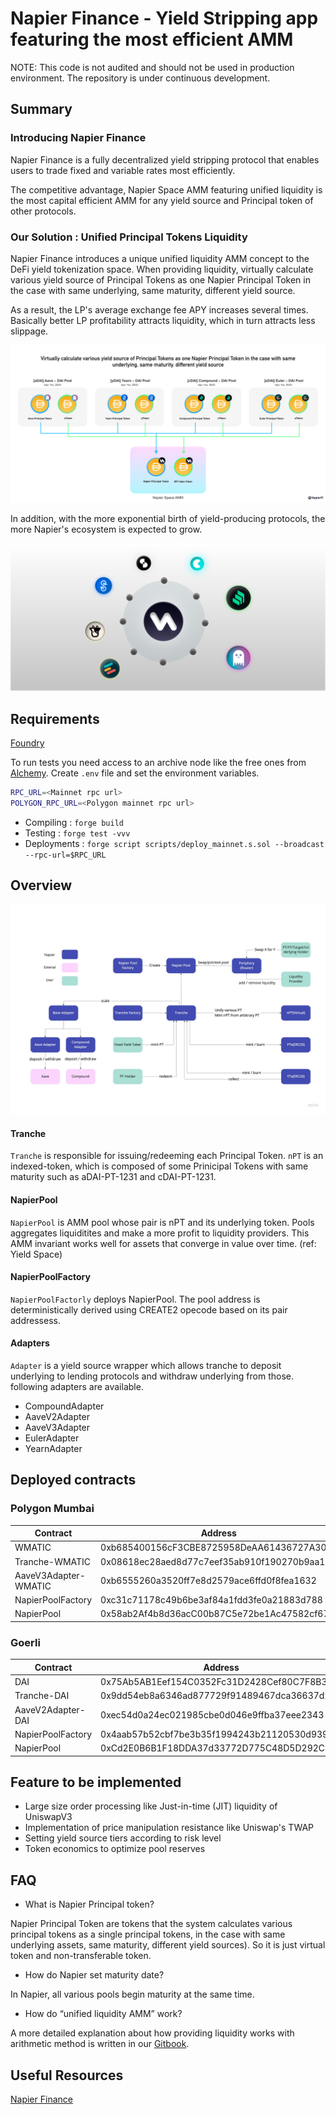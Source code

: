 # Napier Finance - Yield Stripping app featuring the most efficient AMM

NOTE: This code is not audited and should not be used in production environment.
The repository is under continuous development.

## Summary

### Introducing Napier Finance

Napier Finance is a fully decentralized yield stripping protocol that enables users to trade fixed and variable rates most efficiently.

The competitive advantage, Napier Space AMM featuring unified liquidity is the most capital efficient AMM for any yield source and Principal token of other protocols.

### Our Solution : Unified Principal Tokens Liquidity

Napier Finance introduces a unique unified liquidity AMM concept to the DeFi yield tokenization space. When providing liquidity, virtually calculate various yield source of Principal Tokens as one Napier Principal Token in the case with same underlying, same maturity, different yield source.

As a result, the LP's average exchange fee APY increases several times. Basically better LP profitability attracts liquidity, which in turn attracts less slippage.

![PoPV](./docs/napiermechanics.png)

In addition, with the more exponential birth of yield-producing protocols, the more Napier's ecosystem is expected to grow.

![PoPV](./docs/napierecosystem.png)

## Requirements

[Foundry](https://book.getfoundry.sh/)

To run tests you need access to an archive node like the free ones from [Alchemy](https://alchemyapi.io/). Create `.env` file and set the environment variables.

```bash
RPC_URL=<Mainnet rpc url>
POLYGON_RPC_URL=<Polygon mainnet rpc url>
```

- Compiling : `forge build`
- Testing : `forge test -vvv`
- Deployments : `forge script scripts/deploy_mainnet.s.sol --broadcast --rpc-url=$RPC_URL`

## Overview

![FF](./docs/napierflowdiagram.png)

#### Tranche

`Tranche` is responsible for issuing/redeeming each Principal Token.
`nPT` is an indexed-token, which is composed of some Prinicipal Tokens with same maturity such as aDAI-PT-1231 and cDAI-PT-1231.

#### NapierPool

`NapierPool` is AMM pool whose pair is nPT and its underlying token. Pools aggregates liquiditites and make a more profit to liquidity providers.
This AMM invariant works well for assets that converge in value over time. (ref: Yield Space)

#### NapierPoolFactory

`NapierPoolFactorly` deploys NapierPool. The pool address is deterministically derived using CREATE2 opecode based on its pair addressess.

#### Adapters

`Adapter` is a yield source wrapper which allows tranche to deposit underlying to lending protocols and withdraw underlying from those.
following adapters are available.

- CompoundAdapter
- AaveV2Adapter
- AaveV3Adapter
- EulerAdapter
- YearnAdapter

## Deployed contracts

### Polygon Mumbai

| Contract            | Address                                    |
| -------------------- | ------------------------------------------ |
| WMATIC               | 0xb685400156cF3CBE8725958DeAA61436727A30c3 |
| Tranche-WMATIC       | 0x08618ec28aed8d77c7eef35ab910f190270b9aa1 |
| AaveV3Adapter-WMATIC | 0xb6555260a3520ff7e8d2579ace6ffd0f8fea1632 |
| NapierPoolFactory    | 0xc31c71178c49b6be3af84a1fdd3fe0a21883d788 |
| NapierPool           | 0x58ab2Af4b8d36acC00b87C5e72be1Ac47582cf67 |

### Goerli

| Contract         | Address                                    |
| ----------------- | ------------------------------------------ |
| DAI               | 0x75Ab5AB1Eef154C0352Fc31D2428Cef80C7F8B33 |
| Tranche-DAI       | 0x9dd54eb8a6346ad877729f91489467dca36637d2 |
| AaveV2Adapter-DAI | 0xec54d0a24ec021985cbe0d046e9ffba37eee2343 |
| NapierPoolFactory | 0x4aab57b52cbf7be3b35f1994243b21120530d939 |
| NapierPool        | 0xCd2E0B6B1F18DDA37d33772D775C48D5D292C296 |

## Feature to be implemented

- Large size order processing like Just-in-time (JIT) liquidity of UniswapV3
- Implementation of price manipulation resistance like Uniswap's TWAP
- Setting yield source tiers according to risk level
- Token economics to optimize pool reserves

## FAQ

- What is Napier Principal token?

Napier Principal Token are tokens that the system calculates various principal tokens as a single principal tokens, in the case with same underlying assets, same maturity, different yield sources). So it is just virtual token and non-transferable token.

- How do Napier set maturity date?

In Napier, all various pools begin maturity at the same time.

- How do “unified liquidity AMM” work?

A more detailed explanation about how providing liquidity works with arithmetic method is written in our [Gitbook](https://kita71yusuke.gitbook.io/napier-finance/).

## Useful Resources

[Napier Finance](https://kita71yusuke.gitbook.io/napier-finance/)
